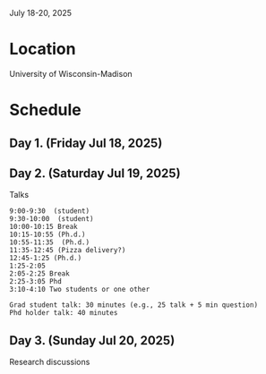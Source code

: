 July 18-20, 2025

# Location

University of Wisconsin-Madison

# Schedule

## Day 1. (Friday Jul 18, 2025)

## Day 2. (Saturday Jul 19, 2025)

Talks

```
9:00-9:30  (student)
9:30-10:00  (student)
10:00-10:15 Break
10:15-10:55 (Ph.d.)
10:55-11:35  (Ph.d.)
11:35-12:45 (Pizza delivery?)
12:45-1:25 (Ph.d.) 
1:25-2:05 
2:05-2:25 Break
2:25-3:05 Phd
3:10-4:10 Two students or one other

Grad student talk: 30 minutes (e.g., 25 talk + 5 min question)
Phd holder talk: 40 minutes
```

## Day 3. (Sunday Jul 20, 2025)

Research discussions

